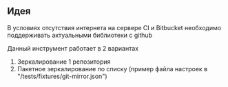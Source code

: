 ## Идея

В условиях отсутствия интернета на сервере CI и Bitbucket необходимо поддерживать актуальными библиотеки с github

Данный инструмент работает в 2 вариантах

1. Зеркалирование 1 репозитория
2. Пакетное зеркалирование по списку (пример файла настроек в "/tests/fixtures/git-mirror.json")